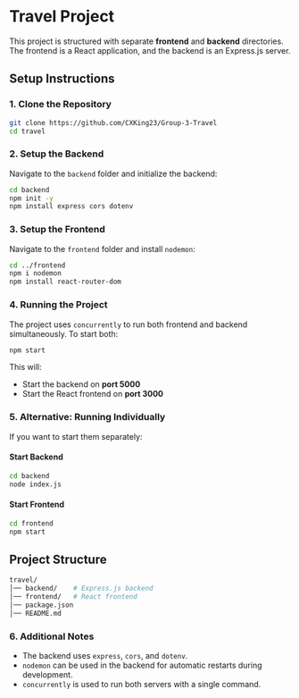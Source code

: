 # Travel Project

This project is structured with separate **frontend** and **backend** directories. The frontend is a React application, and the backend is an Express.js server.

## **Setup Instructions**

### **1. Clone the Repository**
```sh
git clone https://github.com/CXKing23/Group-3-Travel
cd travel
```

### **2. Setup the Backend**
Navigate to the `backend` folder and initialize the backend:
```sh
cd backend
npm init -y
npm install express cors dotenv
```

### **3. Setup the Frontend**
Navigate to the `frontend` folder and install `nodemon`:
```sh
cd ../frontend
npm i nodemon
npm install react-router-dom
```

### **4. Running the Project**
The project uses `concurrently` to run both frontend and backend simultaneously. To start both:
```sh
npm start
```
This will:
- Start the backend on **port 5000**
- Start the React frontend on **port 3000**

### **5. Alternative: Running Individually**
If you want to start them separately:
#### **Start Backend**
```sh
cd backend
node index.js
```
#### **Start Frontend**
```sh
cd frontend
npm start
```

## **Project Structure**
```sh
travel/
│── backend/    # Express.js backend
│── frontend/   # React frontend
│── package.json
│── README.md
```

### **6. Additional Notes**
- The backend uses `express`, `cors`, and `dotenv`.
- `nodemon` can be used in the backend for automatic restarts during development.
- `concurrently` is used to run both servers with a single command.



